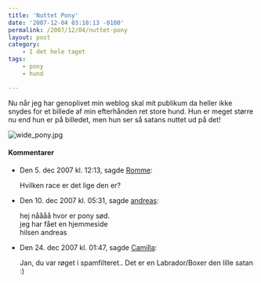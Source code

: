 ```yaml
---
title: 'Nuttet Pony'
date: '2007-12-04 03:18:13 -0100'
permalink: /2007/12/04/nuttet-pony
layout: post
category:
    - I det hele taget
tags:
    - pony
    - hund

---
```

Nu når jeg har genoplivet min weblog skal mit publikum da heller ikke snydes for et billede af min efterhånden ret store hund. Hun er meget større nu end hun er på billedet, men hun ser så satans nuttet ud på det!

![wide_pony.jpg](/images/wide_pony.jpg)
<div class="vintage-comments">
<h4>Kommentarer </h4>
<ul class="vintage-comments-list"><li>
<p class="comment-meta">Den <time datetime="2007-12-05T12:13:00+01:00">5. dec 2007 kl.  12:13</time>, sagde <a href="http://rommenet.dk">Romme</a>:</p>
<p>Hvilken race er det lige den er?</p>
</li>

<li>
<p class="comment-meta">Den <time datetime="2007-12-10T17:31:58+01:00">10. dec 2007 kl.  05:31</time>, sagde <a href="http://alindholm.dk">andreas</a>:</p>
<p>hej nåååå hvor er pony sød.<br />
 jeg har fået en hjemmeside<br />
hilsen andreas</p>
</li>

<li>
<p class="comment-meta">Den <time datetime="2007-12-24T13:47:01+01:00">24. dec 2007 kl.  01:47</time>, sagde <a href="http://">Camilla</a>:</p>
<p>Jan, du var røget i spamfilteret.. Det er en Labrador/Boxer den lille satan :)</p>
</li>
</ul>
</div>
